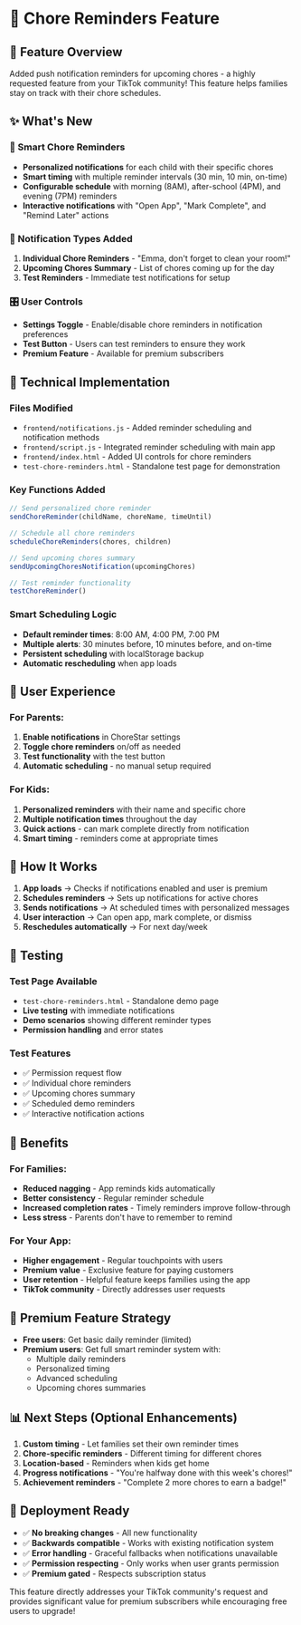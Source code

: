 # 🔔 Chore Reminders Feature

## 🎯 Feature Overview

Added push notification reminders for upcoming chores - a highly requested feature from your TikTok community! This feature helps families stay on track with their chore schedules.

## ✨ What's New

### 🔔 Smart Chore Reminders
- **Personalized notifications** for each child with their specific chores
- **Smart timing** with multiple reminder intervals (30 min, 10 min, on-time)
- **Configurable schedule** with morning (8AM), after-school (4PM), and evening (7PM) reminders
- **Interactive notifications** with "Open App", "Mark Complete", and "Remind Later" actions

### 📱 Notification Types Added
1. **Individual Chore Reminders** - "Emma, don't forget to clean your room!"
2. **Upcoming Chores Summary** - List of chores coming up for the day
3. **Test Reminders** - Immediate test notifications for setup

### 🎛️ User Controls
- **Settings Toggle** - Enable/disable chore reminders in notification preferences
- **Test Button** - Users can test reminders to ensure they work
- **Premium Feature** - Available for premium subscribers

## 🔧 Technical Implementation

### Files Modified
- `frontend/notifications.js` - Added reminder scheduling and notification methods
- `frontend/script.js` - Integrated reminder scheduling with main app
- `frontend/index.html` - Added UI controls for chore reminders
- `test-chore-reminders.html` - Standalone test page for demonstration

### Key Functions Added
```javascript
// Send personalized chore reminder
sendChoreReminder(childName, choreName, timeUntil)

// Schedule all chore reminders
scheduleChoreReminders(chores, children)

// Send upcoming chores summary
sendUpcomingChoresNotification(upcomingChores)

// Test reminder functionality
testChoreReminder()
```

### Smart Scheduling Logic
- **Default reminder times**: 8:00 AM, 4:00 PM, 7:00 PM
- **Multiple alerts**: 30 minutes before, 10 minutes before, and on-time
- **Persistent scheduling** with localStorage backup
- **Automatic rescheduling** when app loads

## 🎉 User Experience

### For Parents:
1. **Enable notifications** in ChoreStar settings
2. **Toggle chore reminders** on/off as needed
3. **Test functionality** with the test button
4. **Automatic scheduling** - no manual setup required

### For Kids:
1. **Personalized reminders** with their name and specific chore
2. **Multiple notification times** throughout the day
3. **Quick actions** - can mark complete directly from notification
4. **Smart timing** - reminders come at appropriate times

## 📱 How It Works

1. **App loads** → Checks if notifications enabled and user is premium
2. **Schedules reminders** → Sets up notifications for active chores
3. **Sends notifications** → At scheduled times with personalized messages
4. **User interaction** → Can open app, mark complete, or dismiss
5. **Reschedules automatically** → For next day/week

## 🧪 Testing

### Test Page Available
- `test-chore-reminders.html` - Standalone demo page
- **Live testing** with immediate notifications
- **Demo scenarios** showing different reminder types
- **Permission handling** and error states

### Test Features
- ✅ Permission request flow
- ✅ Individual chore reminders
- ✅ Upcoming chores summary
- ✅ Scheduled demo reminders
- ✅ Interactive notification actions

## 🚀 Benefits

### For Families:
- **Reduced nagging** - App reminds kids automatically
- **Better consistency** - Regular reminder schedule
- **Increased completion rates** - Timely reminders improve follow-through
- **Less stress** - Parents don't have to remember to remind

### For Your App:
- **Higher engagement** - Regular touchpoints with users
- **Premium value** - Exclusive feature for paying customers
- **User retention** - Helpful feature keeps families using the app
- **TikTok community** - Directly addresses user requests

## 🎯 Premium Feature Strategy

- **Free users**: Get basic daily reminder (limited)
- **Premium users**: Get full smart reminder system with:
  - Multiple daily reminders
  - Personalized timing
  - Advanced scheduling
  - Upcoming chores summaries

## 📊 Next Steps (Optional Enhancements)

1. **Custom timing** - Let families set their own reminder times
2. **Chore-specific reminders** - Different timing for different chores
3. **Location-based** - Reminders when kids get home
4. **Progress notifications** - "You're halfway done with this week's chores!"
5. **Achievement reminders** - "Complete 2 more chores to earn a badge!"

## 🔧 Deployment Ready

- ✅ **No breaking changes** - All new functionality
- ✅ **Backwards compatible** - Works with existing notification system
- ✅ **Error handling** - Graceful fallbacks when notifications unavailable
- ✅ **Permission respecting** - Only works when user grants permission
- ✅ **Premium gated** - Respects subscription status

This feature directly addresses your TikTok community's request and provides significant value for premium subscribers while encouraging free users to upgrade!
